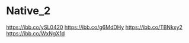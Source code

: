 # Native_2

https://ibb.co/ySL0420
https://ibb.co/g6MdDHy
https://ibb.co/TBNkxy2
https://ibb.co/WxNgX1d